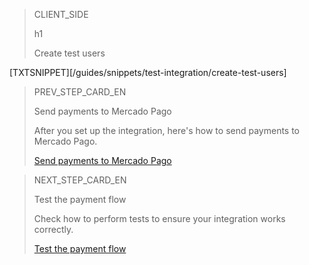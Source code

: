 > CLIENT_SIDE
>
> h1
>
> Create test users

[TXTSNIPPET][/guides/snippets/test-integration/create-test-users] 

> PREV_STEP_CARD_EN
>
> Send payments to Mercado Pago
>
> After you set up the integration, here's how to send payments to Mercado Pago.
>
> [Send payments to Mercado Pago](/developers/en/docs/checkout-bricks/card-payment-brick/payment-submission)

> NEXT_STEP_CARD_EN
>
> Test the payment flow
>
> Check how to perform tests to ensure your integration works correctly.
>
> [Test the payment flow](/developers/en/docs/checkout-bricks/card-payment-brick/integration-test/test-payment-flow)